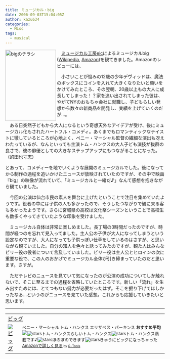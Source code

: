 ```yaml
---
title: ミュージカル・big
date: 2006-09-03T15:04:05Z
author: kazu634
categories:
  - Misc
tags:
  - musical
---
```

<div class="section">
<p>
<a href="http://yayresu.com/" onclick="__gaTracker('send', 'event', 'outbound-article', 'http://yayresu.com/', '');" target="_blank"><img width="160" align="left" alt="bigのチラシ" src="http://image.blog.livedoor.jp/simoom634/imgs/0/3/03aede01-s.jpg" height="225" border="0" class="pict" /></a>
</p></p>

<p>
    　<a href="http://yayresu.com/" onclick="__gaTracker('send', 'event', 'outbound-article', 'http://yayresu.com/', 'ミュージカル工房eic');" target="_blank">ミュージカル工房eic</a>によるミュージカルbig (<a href="http://en.wikipedia.org/wiki/Big" onclick="__gaTracker('send', 'event', 'outbound-article', 'http://en.wikipedia.org/wiki/Big', 'Wikipedia');" target="blank">Wikipedia</a>, <a href="http://www.amazon.co.jp/gp/product/B0002E4F6Y" onclick="__gaTracker('send', 'event', 'outbound-article', 'http://www.amazon.co.jp/gp/product/B0002E4F6Y', 'Amazon');" target="blank">Amazon</a>)を観てきました。Amazonのレビューには、
</p>

<p>
<blockquote>
</blockquote>
</p>

<p>
    　小さいことが悩みの12歳の少年デヴィッドは、魔法のボックスにコインを入れて大きくなりたいと願いをかけてみたところ、その翌朝、20歳以上もの大人に成長してしまった！？家を追い出されてしまった彼は、やがてNYのおもちゃ会社に就職し、子どもらしい発想から数々の新商品を開発し、実績を上げていくのだが…。
</p></p>

<p>
    　ある日突然子どもから大人になるという奇想天外なアイデアが受け、後にミュージカル化もされたハートフル・コメディ。あくまでもロマンティックなテイストに徹しているところが心地よく、ペニー・マーシャル監督の繊細な演出も冴えわたっているが、なんといっても主演トム・ハンクスの大人子ども演技が抜群の良さで、彼の俳優としての大きなステップアップにもつながることになった。（的田也寸志）
</p></p>

<p>
    とあって、コメディーを地でいくような展開のミュージカルでした。後になってから制作の過程を追いかけたニュースが放映されていたのですが、その中で映画『big』の映像が流れていて、「ミュージカルと一緒だ♪」なんて感想を抱きながら観ていました。
</p></p>

<p>
    　今回の公演は仙台市民の素人を舞台に上げたということで注目を集めていたようです。役者の中には子供の人も多かったので、そうしたつながりで観に来る客も多かったようです。さらに宮城県の高校は文化祭シーズンということで高校生も数多くやってきていたような印象を受けました。
</p></p>

<p>
    　ミュージカル自体は非常に楽しめました。長丁場の3時間だったのですが、時間が経つのを忘れて見入ってました。主人公の子供が大人になってしまうという設定なのですが、大人になっても子供っぽい仕草をしているのはさすが、と思いながら観ていました。自分の知人を色々と誘ってみたのですが、観た人はみんなビリー役の役者について言及していました。ビリー役は主人公とヒロインの次に重要な役で、この人のおかげでミュージカル全体が引き締まっていたのだと思います。さすが。
</p></p>

<p>
    　ただテレビのニュースを見ていて気になったのが公演の成功についてしか触れないで、そこに至るまでの過程を省略していたところです。新しい「流れ」を生み出すためには、とてつもない努力が必要だったはず。そこを掘り下げてほしかったなぁ…というのがニュースを見ていた感想。これからも応援していきたいと思います。
</p>

<hr />

<p>
<center>
</center>
</p>

<p>
<table cellpadding="5" border="0">
<tr>
<td colspan="2">
<a href="https://www.amazon.co.jp/exec/obidos/ASIN/B00005ULCR/goodpic-22/" onclick="__gaTracker('send', 'event', 'outbound-article', 'https://www.amazon.co.jp/exec/obidos/ASIN/B00005ULCR/goodpic-22/', 'ビッグ');" target="_top">ビッグ</a>
</td>
</tr>

<tr>
<td valign="top">
<a href="https://www.amazon.co.jp/exec/obidos/ASIN/B00005ULCR/goodpic-22/" onclick="__gaTracker('send', 'event', 'outbound-article', 'https://www.amazon.co.jp/exec/obidos/ASIN/B00005ULCR/goodpic-22/', '');" target="_top"><img alt="ビッグ" src="http://images.amazon.com/images/P/B00005ULCR.01._SCMZZZZZZZ_.jpg" border="0" /></a>
</td>

<td valign="top">
<font size="-1">ペニー・マーシャル トム・ハンクス エリザベス・パーキンス <strong>おすすめ平均</strong> <img src="http://g-images.amazon.com/images/G/01/detail/stars-5-0.gif" /><img alt="stars" src="http://g-images.amazon.com/images/G/01/detail/stars-5-0.gif" />トム・ハンクスらしいトム・ハンクス<img alt="stars" src="http://g-images.amazon.com/images/G/01/detail/stars-5-0.gif" />トム・ハンクス満載です♪<img alt="stars" src="http://g-images.amazon.com/images/G/01/detail/stars-5-0.gif" />ほのぼのできます<img alt="stars" src="http://g-images.amazon.com/images/G/01/detail/stars-5-0.gif" />きゅうにビッグになっちゃった<a href="https://www.amazon.co.jp/exec/obidos/ASIN/B00005ULCR/goodpic-22/" onclick="__gaTracker('send', 'event', 'outbound-article', 'https://www.amazon.co.jp/exec/obidos/ASIN/B00005ULCR/goodpic-22/', 'Amazonで詳しく見る');" target="_top">Amazonで詳しく見る</a></font><font size="-2"> by <a href="http://www.goodpic.com/mt/aws/index.html" onclick="__gaTracker('send', 'event', 'outbound-article', 'http://www.goodpic.com/mt/aws/index.html', 'G-Tools');">G-Tools</a></font>
</td>
</tr>
</table>
</p>
</div>
